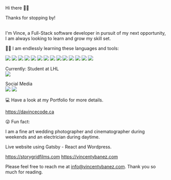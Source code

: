 Hi there 🙈🙉



Thanks for stopping by!<br /><br />

I'm Vince, a Full-Stack software developer in pursuit of my next opportunity, I am always looking to learn and grow my skill set. <br />


🧑‍💻 I am endlessly learning these languages and tools:<br />

![](https://img.shields.io/badge/HTML5-E34F26?style=for-the-badge&logo=html5&logoColor=white&style=flat)
![](https://img.shields.io/badge/CSS3-1572B6?style=for-the-badge&logo=css3&logoColor=white&style=flat)
![](https://img.shields.io/badge/Javascript-F7DF1E?style=for-the-badge&logo=javascript&logoColor=black&style=flat)
![](https://img.shields.io/badge/React-61DAFB?style=for-the-badge&logo=react&logoColor=white&style=flat)
![](https://img.shields.io/badge/NEXT.js-000000?style=for-the-badge&logo=nextdotjs&logoColor=white&style=flat)
![](https://img.shields.io/badge/Gatsby-663399?style=for-the-badge&logo=gatsby&logoColor=white&style=flat)
![](https://img.shields.io/badge/Wordpress-21759B?style=for-the-badge&logo=wordpress&logoColor=white&style=flat)
![](https://img.shields.io/badge/Node-339933?style=for-the-badge&logo=nodedotjs&logoColor=white&style=flat)
![](https://img.shields.io/badge/jQuery-0769AD?style=for-the-badge&logo=jquery&logoColor=white&style=flat)
![](https://img.shields.io/badge/Bootstrap-7952B3?style=for-the-badge&logo=bootstrap&logoColor=white&style=flat)
![](https://img.shields.io/badge/GraphQL-E10098?style=for-the-badge&logo=graphql&logoColor=white&style=flat)
![](https://img.shields.io/badge/Git-F05032?style=for-the-badge&logo=git&logoColor=white&style=flat)
![](https://img.shields.io/badge/Github-181717?style=for-the-badge&logo=github&logoColor=white&style=flat)
![](https://img.shields.io/badge/VScode-007ACC?style=for-the-badge&logo=visualstudiocode&logoColor=white&style=flat)


Currently: Student at LHL<br />
![](https://img.shields.io/badge/LighthouseLabs-31A8FF?style=for-the-badge&logo=lighthouse&logoColor=white&style=flat)
<br />

Social Media<br />
![](https://img.shields.io/badge/Instagram-E4405F?style=for-the-badge&logo=instagram&logoColor=white&style=flat)
![](https://img.shields.io/badge/LinkedIn-0A66C2?style=for-the-badge&logo=linkedin&logoColor=white&style=flat)
<br />


💻 Have a look at my Portfolio for more details.<br />

https://davincecode.ca<br />

😜 Fun fact:<br />

I am a fine art wedding photographer and cinematographer during weekends and an electrician during daytime.
<br />

Live website using Gatsby - React and Wordpress.<br />

https://storygridfilms.com
https://vincentybanez.com<br />


Please feel free to reach me at info@vincentybanez.com. Thank you so much for reading. 
